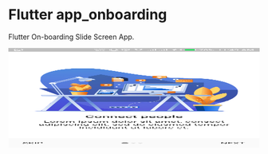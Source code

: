 # Flutter app_onboarding

Flutter On-boarding Slide Screen App.

<img src="assets/images/screen1.png" height="200" width="700" />

